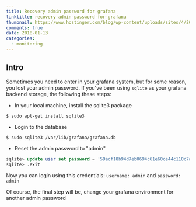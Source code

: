 ```yaml
---
title: Recovery admin password for grafana
linktitle: recovery-admin-password-for-grafana
thumbnail: https://www.hostinger.com/blog/wp-content/uploads/sites/4/2017/11/grafana-logo.jpg
comments: true
date: 2018-01-13
categories:
  - monitoring
---
```


## Intro 

Sometimes you need to enter in your grafana system, but for some reason, you lost your admin password. If you've been using `sqlite` as your grafana backend storage, the following these steps:

* In your local machine, install the sqlite3 package

```shell
$ sudo apt-get install sqlite3
```
 
* Login to the database

```shell
$ sudo sqlite3 /var/lib/grafana/grafana.db
```
 
* Reset the admin password to "admin"

```sql
sqlite> update user set password = '59acf18b94d7eb0694c61e60ce44c110c7a683ac6a8f09580d626f90f4a242000746579358d77dd9e570e83fa24faa88a8a6', salt = 'F3FAxVm33R' where login = 'admin';
sqlite> .exit
```

Now you can login using this credentials: `username: admin` and `password: admin`
 

Of course, the final step will be, change your grafana environment for another admin password
